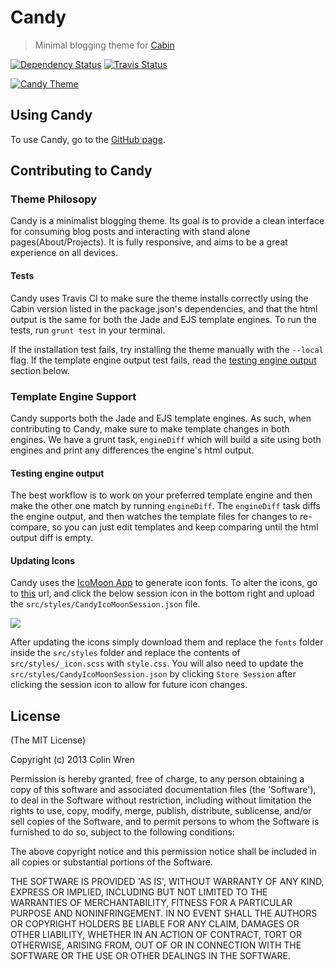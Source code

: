 # Candy
> Minimal blogging theme for [Cabin](http://cabinjs.com)

[![Dependency Status](https://gemnasium.com/CabinJS/Candy.png)](https://gemnasium.com/CabinJS/Candy) [![Travis Status](https://travis-ci.org/CabinJS/Candy.png?branch=master)](https://travis-ci.org/CabinJS/Candy)

[![Candy Theme](http://i.imgur.com/JKM27ib.png?1)](http://cabinjs.github.io/Candy/)

## Using Candy

To use Candy, go to the [GitHub page](http://cabinjs.github.io/Candy/).

## Contributing to Candy

### Theme Philosopy

Candy is a minimalist blogging theme. Its goal is to provide a clean interface for consuming blog posts and interacting with stand alone pages(About/Projects). It is fully responsive, and aims to be a great experience on all devices.

#### Tests

Candy uses Travis CI to make sure the theme installs correctly using the Cabin version listed in the package.json's dependencies, and that the html output is the same for both the Jade and EJS template engines. To run the tests, run `grunt test` in your terminal.

If the installation test fails, try installing the theme manually with the `--local` flag. If the template engine output test fails, read the [testing engine output](#testing-engine-output) section below.

### Template Engine Support

Candy supports both the Jade and EJS template engines. As such, when contributing to Candy, make sure to make template changes in both engines. We have a grunt task, `engineDiff` which will build a site using both engines and print any differences the engine's html output.

#### Testing engine output

The best workflow is to work on your preferred template engine and then make the other one match by running `engineDiff`. The `engineDiff` task diffs the engine output, and then watches the template files for changes to re-compare, so you can just edit templates and keep comparing until the html output diff is empty.

#### Updating Icons

Candy uses the [IcoMoon App](http://icomoon.io/app/) to generate icon fonts. To alter the icons, go to [this](http://icomoon.io/app/) url, and click the below session icon in the bottom right and upload the `src/styles/CandyIcoMoonSession.json` file.

<img src="http://i.imgur.com/7fmXyfF.png">

After updating the icons simply download them and replace the `fonts` folder inside the `src/styles` folder and replace the contents of `src/styles/_icon.scss` with `style.css`. You will also need to update the `src/styles/CandyIcoMoonSession.json` by clicking `Store Session` after clicking the session icon to allow for future icon changes.

## License

(The MIT License)

Copyright (c) 2013 Colin Wren

Permission is hereby granted, free of charge, to any person obtaining
a copy of this software and associated documentation files (the
'Software'), to deal in the Software without restriction, including
without limitation the rights to use, copy, modify, merge, publish,
distribute, sublicense, and/or sell copies of the Software, and to
permit persons to whom the Software is furnished to do so, subject to
the following conditions:

The above copyright notice and this permission notice shall be
included in all copies or substantial portions of the Software.

THE SOFTWARE IS PROVIDED 'AS IS', WITHOUT WARRANTY OF ANY KIND,
EXPRESS OR IMPLIED, INCLUDING BUT NOT LIMITED TO THE WARRANTIES OF
MERCHANTABILITY, FITNESS FOR A PARTICULAR PURPOSE AND NONINFRINGEMENT.
IN NO EVENT SHALL THE AUTHORS OR COPYRIGHT HOLDERS BE LIABLE FOR ANY
CLAIM, DAMAGES OR OTHER LIABILITY, WHETHER IN AN ACTION OF CONTRACT,
TORT OR OTHERWISE, ARISING FROM, OUT OF OR IN CONNECTION WITH THE
SOFTWARE OR THE USE OR OTHER DEALINGS IN THE SOFTWARE.
